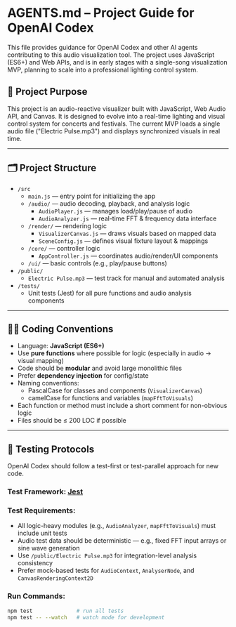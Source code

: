 # AGENTS.md – Project Guide for OpenAI Codex

This file provides guidance for OpenAI Codex and other AI agents contributing to this audio visualization tool. The project uses JavaScript (ES6+) and Web APIs, and is in early stages with a single-song visualization MVP, planning to scale into a professional lighting control system.

## 🎯 Project Purpose

This project is an audio-reactive visualizer built with JavaScript, Web Audio API, and Canvas. It is designed to evolve into a real-time lighting and visual control system for concerts and festivals. The current MVP loads a single audio file ("Electric Pulse.mp3") and displays synchronized visuals in real time.

---

## 🗂 Project Structure

- `/src`
  - `main.js` — entry point for initializing the app
  - `/audio/` — audio decoding, playback, and analysis logic
    - `AudioPlayer.js` — manages load/play/pause of audio
    - `AudioAnalyzer.js` — real-time FFT & frequency data interface
  - `/render/` — rendering logic
    - `VisualizerCanvas.js` — draws visuals based on mapped data
    - `SceneConfig.js` — defines visual fixture layout & mappings
  - `/core/` — controller logic
    - `AppController.js` — coordinates audio/render/UI components
  - `/ui/` — basic controls (e.g., play/pause buttons)
- `/public/`
  - `Electric Pulse.mp3` — test track for manual and automated analysis
- `/tests/`
  - Unit tests (Jest) for all pure functions and audio analysis components

---

## 🧑‍💻 Coding Conventions

- Language: **JavaScript (ES6+)**
- Use **pure functions** where possible for logic (especially in audio → visual mapping)
- Code should be **modular** and avoid large monolithic files
- Prefer **dependency injection** for config/state
- Naming conventions:
  - PascalCase for classes and components (`VisualizerCanvas`)
  - camelCase for functions and variables (`mapFftToVisuals`)
- Each function or method must include a short comment for non-obvious logic
- Files should be ≤ 200 LOC if possible

---

## 🧪 Testing Protocols

OpenAI Codex should follow a test-first or test-parallel approach for new code.

### Test Framework: [Jest](https://jestjs.io/)

### Test Requirements:

- All logic-heavy modules (e.g., `AudioAnalyzer`, `mapFftToVisuals`) must include unit tests
- Audio test data should be deterministic — e.g., fixed FFT input arrays or sine wave generation
- Use `/public/Electric Pulse.mp3` for integration-level analysis consistency
- Prefer mock-based tests for `AudioContext`, `AnalyserNode`, and `CanvasRenderingContext2D`

### Run Commands:

```bash
npm test              # run all tests
npm test -- --watch   # watch mode for development
